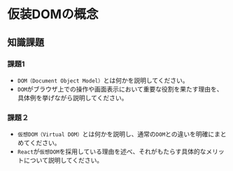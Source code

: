 # 仮装DOMの概念

## 知識課題

### 課題1

- `DOM（Document Object Model）`とは何かを説明してください。
- `DOM`がブラウザ上での操作や画面表示において重要な役割を果たす理由を、具体例を挙げながら説明してください。

### 課題２

- `仮想DOM（Virtual DOM）`とは何かを説明し、通常の`DOM`との違いを明確にまとめてください。
- `React`が`仮想DOM`を採用している理由を述べ、それがもたらす具体的なメリットについて説明してください。
